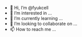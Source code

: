 - 👋 Hi, I’m @fyukcell
- 👀 I’m interested in ...
- 🌱 I’m currently learning ...
- 💞️ I’m looking to collaborate on ...
- 📫 How to reach me ...

<!---
fyukcell/fyukcell is a ✨ special ✨ repository because its `README.md` (this file) appears on your GitHub profile.
You can click the Preview link to take a look at your changes.
--->
